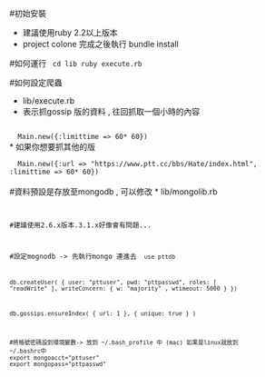 #初始安裝
* 建議使用ruby 2.2以上版本
* project colone 完成之後執行
bundle install


#如何運行
<code>
cd lib
ruby execute.rb
</code>

#如何設定爬蟲

* lib/execute.rb
* 表示抓gossip 版的資料 , 往回抓取一個小時的內容<br>
<code>
  Main.new({:limittime => 60* 60}) 
</code>
* 如果你想要抓其他的版<br>
<code>
  Main.new({:url => "https://www.ptt.cc/bbs/Hate/index.html", :limittime => 60* 60})
</code>
<br>
#資料預設是存放至mongodb , 可以修改
* lib/mongolib.rb<br>
<code>

#建議使用2.6.x版本.3.1.x好像會有問題...

#設定mognodb -> 先執行mongo 連進去
<code>
use pttdb

db.createUser(
{ user: "pttuser",
  pwd: "pttpasswd",
  roles: [
    "readWrite"
  ],
  writeConcern: { w: "majority" , wtimeout: 5000 }
})

db.gossips.ensureIndex( { url: 1 }, { unique: true } )
</code>

<code>
#將帳號密碼設到環境變數-> 放到 ~/.bash_profile 中 (mac) 如果是linux就放到
~/.bashrc中
export mongoacct="pttuser"
export mongopass="pttpasswd"
</code>
